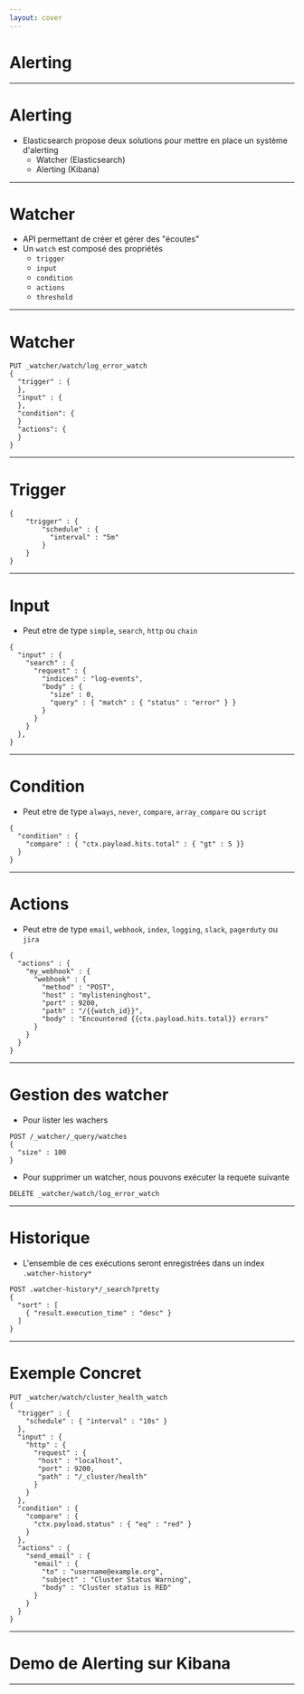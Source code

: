 ```yaml
---
layout: cover
---
```


# Alerting

---

# Alerting

* Elasticsearch propose deux solutions pour mettre en place un système d'alerting
    * Watcher (Elasticsearch)
    * Alerting (Kibana)

---

# Watcher

* API permettant de créer et gérer des "écoutes"
* Un `watch` est composé des propriétés
    * `trigger`
    * `input`
    * `condition`
    * `actions`
    * `threshold`

---

# Watcher

```
PUT _watcher/watch/log_error_watch
{
  "trigger" : {
  },
  "input" : {
  },
  "condition": {
  }
  "actions": {
  }
}
```

---

# Trigger

```
{
    "trigger" : {
        "schedule" : {
          "interval" : "5m"
        }
    }
}
```

---

# Input

* Peut etre de type `simple`, `search`, `http` ou `chain`

```
{
  "input" : {
    "search" : {
      "request" : {
        "indices" : "log-events",
        "body" : {
          "size" : 0,
          "query" : { "match" : { "status" : "error" } }
        }
      }
    }
  },
}
```

---

# Condition

* Peut etre de type `always`, `never`, `compare`, `array_compare` ou `script`

```
{
  "condition" : {
    "compare" : { "ctx.payload.hits.total" : { "gt" : 5 }}
  }
}
```

---

# Actions

* Peut etre de type `email`, `webhook`, `index`, `logging`, `slack`, `pagerduty` ou `jira`

```
{
  "actions" : {
    "my_webhook" : {
      "webhook" : {
        "method" : "POST",
        "host" : "mylisteninghost",
        "port" : 9200,
        "path" : "/{{watch_id}}",
        "body" : "Encountered {{ctx.payload.hits.total}} errors"
      }
    }
  }
}
```

---

# Gestion des watcher

* Pour lister les wachers

```
POST /_watcher/_query/watches
{
  "size" : 100
}
```

* Pour supprimer un watcher, nous pouvons exécuter la requete suivante

```
DELETE _watcher/watch/log_error_watch
```

---

# Historique

* L'ensemble de ces exécutions seront enregistrées dans un index `.watcher-history*`

```
POST .watcher-history*/_search?pretty
{
  "sort" : [
    { "result.execution_time" : "desc" }
  ]
}
```

---

# Exemple Concret

```
PUT _watcher/watch/cluster_health_watch
{
  "trigger" : {
    "schedule" : { "interval" : "10s" }
  },
  "input" : {
    "http" : {
      "request" : {
       "host" : "localhost",
       "port" : 9200,
       "path" : "/_cluster/health"
      }
    }
  },
  "condition" : {
    "compare" : {
      "ctx.payload.status" : { "eq" : "red" }
    }
  },
  "actions" : {
    "send_email" : {
      "email" : {
        "to" : "username@example.org",
        "subject" : "Cluster Status Warning",
        "body" : "Cluster status is RED"
      }
    }
  }
}
```

---

# Demo de Alerting sur Kibana

---
